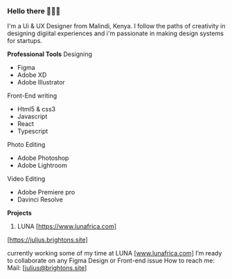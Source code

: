 ### Hello there 🙋🏾‍♂️

I'm a Ui & UX Designer from Malindi, Kenya. I follow the paths of creativity in designing digiital experiences and i'm passionate in making design systems for startups.

**Professional Tools**
Designing
 - Figma
 - Adobe XD
 - Adobe Illustrator

Front-End writing
 - Html5 & css3
 - Javascript
 - React
 - Typescript

Photo Editing
 - Adobe Photoshop
 - Adobe Lightroom

Video Editing
 - Adobe Premiere pro
 - Davinci Resolve

**Projects**
1. LUNA  [https://www.lunafrica.com]

[https://julius.brightons.site]


currently working some of my time at LUNA [www.lunafrica.com]
I’m ready to collaborate on any Figma Design or Front-end issue
How to reach me: Mail: [julius@brightons.site]
